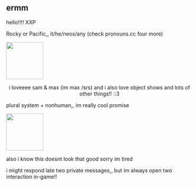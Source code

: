 ## ermm
<p>hello!!!! XXP</p>
<p>Rocky or Pacific,, it/he/neos/any (check pronouns.cc four more)</p>
<img src="https://files.catbox.moe/kji189.png"
width="100"
height="100"/>
<p style="text-align:center">i loveeee sam & max (im max /srs) and i also love object shows and lots of other things!! ::3</p>
<p>plural system + nonhuman,, im really cool promise</p>
<img src="https://files.catbox.moe/vuiajz.png"
width="100"
height="100"/>
<p>also i know this doesnt look that good sorry im tired</p>
<p>i might respond late two private messages,, but im always open two interaction in-game!!</p>

